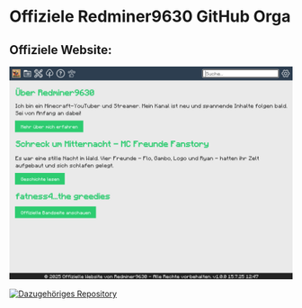 # Offiziele Redminer9630 GitHub Orga

## Offiziele Website: 

[![redminer9630.ddns.net](website.jpg)](https://redminer9630.ddns.net)

[![Dazugehöriges Repository](https://github-readme-stats.vercel.app/api/pin/?username=Redminer9630de&repo=Redminer9630)](https://github.com/Redminer9630de/Redminer9630)
